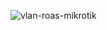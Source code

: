 ![vlan-roas-mikrotik](https://user-images.githubusercontent.com/24553145/216841611-c1f28d84-2ebc-4a28-96a7-69855caba743.png)
